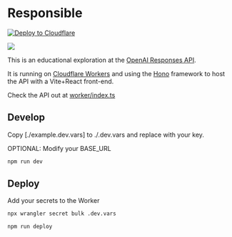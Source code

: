 # Responsible

[![Deploy to Cloudflare](https://deploy.workers.cloudflare.com/button)](https://deploy.workers.cloudflare.com/?url=https://github.com/craigsdennis/responses-api-workers)

[<img src="https://img.youtube.com/vi/IAQcvQ_Vj0Y/0.jpg">](https://youtu.be/IAQcvQ_Vj0Y "Explore the OpenAI Responses API")

This is an educational exploration at the [OpenAI Responses API](https://platform.openai.com/docs/api-reference/responses).

It is running on [Cloudflare Workers](https://developers.cloudflare.com) and using the [Hono](https://honojs.dev) framework to host the API with a Vite+React front-end.

Check the API out at [worker/index.ts](./worker/index.ts)

## Develop

Copy [./example.dev.vars] to ./.dev.vars and replace with your key.

OPTIONAL: Modify your BASE_URL

```bash
npm run dev
```

## Deploy

Add your secrets to the Worker

```bash
npx wrangler secret bulk .dev.vars
```

```bash
npm run deploy
```
